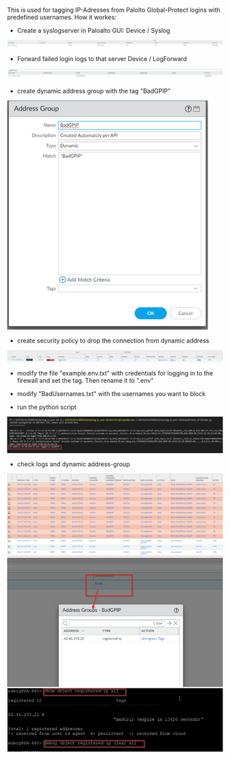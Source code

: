 This is used for tagging IP-Adresses from Palolto Global-Protect logins with predefined usernames.
How it workes:
* Create a syslogserver in Paloalto GUI: Device / Syslog

![Syslog](assets/config_syslog_server.png)
* Forward failed login logs to that server Device / LogForward

![Logforward](assets/LogSettings.png)
* create dynamic address group with the tag "BadGPIP"

![AddrGroups](assets/config_dynamic_AddrGroup.png)
* create security policy to drop the connection from dynamic address

![Policy](assets/SecPolicy.png)
* modify the file  "example.env.txt" with credentials for logging in to the firewall and set the tag. Then rename it to ".env"

* modify "BadUsernames.txt" with the usernames you want to block

* run the python script

![ScriptRun](assets/ScriptrunScreenshot.png)

* check logs and dynamic address-group

![trafficlogs](assets/Traffic-Log.png)
![addressgroup](assets/show_dynamic_addr.png)
![cli](assets/CLI-Output.png)

  

